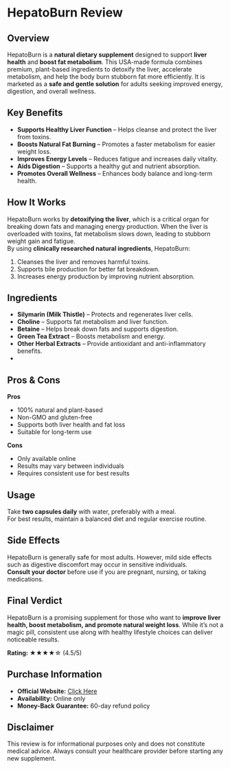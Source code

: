 # HepatoBurn Review

## Overview
HepatoBurn is a **natural dietary supplement** designed to support **liver health** and **boost fat metabolism**. This USA-made formula combines premium, plant-based ingredients to detoxify the liver, accelerate metabolism, and help the body burn stubborn fat more efficiently. It is marketed as a **safe and gentle solution** for adults seeking improved energy, digestion, and overall wellness.

## Key Benefits
- **Supports Healthy Liver Function** – Helps cleanse and protect the liver from toxins.
- **Boosts Natural Fat Burning** – Promotes a faster metabolism for easier weight loss.
- **Improves Energy Levels** – Reduces fatigue and increases daily vitality.
- **Aids Digestion** – Supports a healthy gut and nutrient absorption.
- **Promotes Overall Wellness** – Enhances body balance and long-term health.

## How It Works
HepatoBurn works by **detoxifying the liver**, which is a critical organ for breaking down fats and managing energy production. When the liver is overloaded with toxins, fat metabolism slows down, leading to stubborn weight gain and fatigue.  
By using **clinically researched natural ingredients**, HepatoBurn:
1. Cleanses the liver and removes harmful toxins.
2. Supports bile production for better fat breakdown.
3. Increases energy production by improving nutrient absorption.

## Ingredients
- **Silymarin (Milk Thistle)** – Protects and regenerates liver cells.
- **Choline** – Supports fat metabolism and liver function.
- **Betaine** – Helps break down fats and supports digestion.
- **Green Tea Extract** – Boosts metabolism and energy.
- **Other Herbal Extracts** – Provide antioxidant and anti-inflammatory benefits.
- 
## Pros & Cons
**Pros**
- 100% natural and plant-based
- Non-GMO and gluten-free
- Supports both liver health and fat loss
- Suitable for long-term use

**Cons**
- Only available online
- Results may vary between individuals
- Requires consistent use for best results

## Usage
Take **two capsules daily** with water, preferably with a meal.  
For best results, maintain a balanced diet and regular exercise routine.

## Side Effects
HepatoBurn is generally safe for most adults. However, mild side effects such as digestive discomfort may occur in sensitive individuals.  
**Consult your doctor** before use if you are pregnant, nursing, or taking medications.

## Final Verdict
HepatoBurn is a promising supplement for those who want to **improve liver health, boost metabolism, and promote natural weight loss**. While it’s not a magic pill, consistent use along with healthy lifestyle choices can deliver noticeable results.

**Rating:** ★★★★☆ (4.5/5)

## Purchase Information
- **Official Website:** [Click Here](https://hepatoburnreviews.info/)  
- **Availability:** Online only  
- **Money-Back Guarantee:** 60-day refund policy

## Disclaimer
This review is for informational purposes only and does not constitute medical advice. Always consult your healthcare provider before starting any new supplement.
